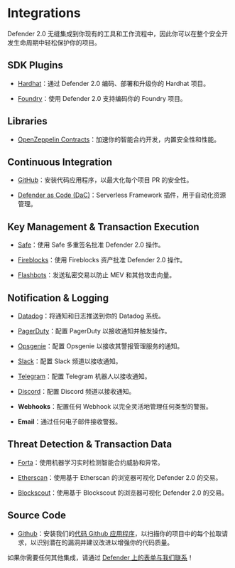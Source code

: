 # Integrations

Defender 2.0 无缝集成到你现有的工具和工作流程中，因此你可以在整个安全开发生命周期中轻松保护你的项目。

## SDK Plugins
* [Hardhat](https://hardhat.org/)：通过 Defender 2.0 编码、部署和升级你的 Hardhat 项目。

* [Foundry](https://getfoundry.sh/)：使用 Defender 2.0 支持编码你的 Foundry 项目。

## Libraries
* [OpenZeppelin Contracts](https://www.openzeppelin.com/contracts)：加速你的智能合约开发，内置安全性和性能。

## Continuous Integration
* [GitHub](./Modules/code/Code.md)：安装代码应用程序，以最大化每个项目 PR 的安全性。

* [Defender as Code (DaC)](./Defender-as-Code/Defender-as-Code.md)：Serverless Framework 插件，用于自动化资源管理。

## Key Management & Transaction Execution
* [Safe](https://app.safe.global/)：使用 Safe 多重签名批准 Defender 2.0 操作。

* [Fireblocks](https://www.fireblocks.com/)：使用 Fireblocks 资产批准 Defender 2.0 操作。

* [Flashbots](https://www.flashbots.net/)：发送私密交易以防止 MEV 和其他攻击向量。

## Notification & Logging
* [Datadog](https://www.datadoghq.com/)：将通知和日志推送到你的 Datadog 系统。

* [PagerDuty](https://www.pagerduty.com/)：配置 PagerDuty 以接收通知并触发操作。

* [Opsgenie](https://www.atlassian.com/software/opsgenie)：配置 Opsgenie 以接收其警报管理服务的通知。

* [Slack](https://slack.com/)：配置 Slack 频道以接收通知。

* [Telegram](https://telegram.org/)：配置 Telegram 机器人以接收通知。

* [Discord](https://discord.com/)：配置 Discord 频道以接收通知。

* **Webhooks**：配置任何 Webhook 以完全灵活地管理任何类型的警报。

* **Email**：通过任何电子邮件接收警报。

## Threat Detection & Transaction Data
* [Forta](https://forta.org/)：使用机器学习实时检测智能合约威胁和异常。

* [Etherscan](https://etherscan.io/)：使用基于 Etherscan 的浏览器可视化 Defender 2.0 的交易。

* [Blockscout](https://www.blockscout.com/)：使用基于 Blockscout 的浏览器可视化 Defender 2.0 的交易。

## Source Code
* [Github](https://github.com/)：安装我们的[代码 Github 应用程序](./Modules/code/Code.md)，以扫描你的项目中的每个拉取请求，以识别潜在的漏洞并建议改进以增强你的代码质量。

如果你需要任何其他集成，请通过 [Defender 上的表单与我们联系](./Overview/Overview.md#feedback)！